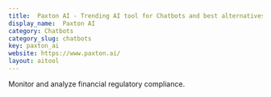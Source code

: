 ```yaml
---
title:  Paxton AI - Trending AI tool for Chatbots and best alternatives
display_name:  Paxton AI
category: Chatbots
category_slug: chatbots
key: paxton_ai
website: https://www.paxton.ai/
layout: aitool
---
```


Monitor and analyze financial regulatory compliance.
